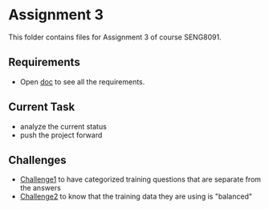# Assignment 3
This folder contains files for Assignment 3 of course SENG8091.

## Requirements
- Open [doc](requirements.md) to see all the requirements.

## Current Task
- analyze the current status
- push the project forward

## Challenges
- [Challenge1](challenge1.md) to have categorized training questions that are separate from the answers
- [Challenge2](challenge2.md) to know that the training data they are using is "balanced"
